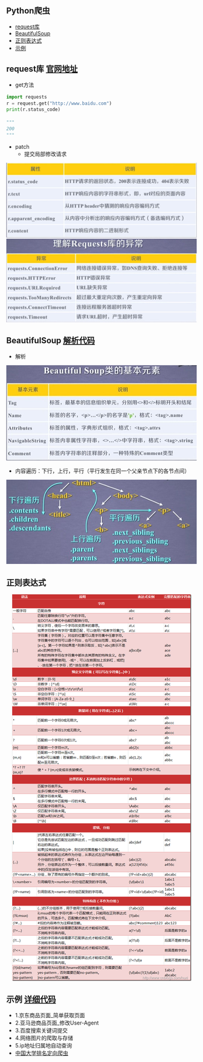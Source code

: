 ## Python爬虫

* [request库](#request库)
* [BeautifulSoup](#BeautifulSoup)
* [正则表达式](#正则表达式)
* [示例](#示例)

<span id="request库"></span>
## request库  [官网地址](http://cn.python-requests.org/zh_CN/latest/)
* get方法
```py
import requests
r = request.get("http://www.baidu.com")
print(r.status_code)

"""
200
"""
```
* patch
  * 提交局部修改请求
  
<div align=center><img src="https://github.com/FangChao1086/Coding_language/blob/master/依赖文件/Response对象.JPG"></div>

<div align=center><img src="https://github.com/FangChao1086/Coding_language/blob/master/依赖文件/Requests库的异常.JPG"></div>

<span id="BeautifulSoup"></span>
## BeautifulSoup  [解析代码](https://github.com/FangChao1086/coding_language/tree/master/python/爬虫/BeautifulSoup的解析.py)
* 解析  
<div align=center><img src="https://github.com/FangChao1086/Coding_language/blob/master/依赖文件/BeautifulSoup.jpg"></div>  

* 内容遍历：下行，上行，平行（平行发生在同一个父亲节点下的各节点间）
<div align=center><img src="https://github.com/FangChao1086/Coding_language/blob/master/依赖文件/标签树的遍历.jpg"></div>  

<span id="正则表达式"></span>
## 正则表达式
<div align=center><img src="https://github.com/FangChao1086/Coding_language/blob/master/依赖文件/正则表达式.png"></div>  

<span id="示例"></span>
## 示例 [详细代码](https://github.com/FangChao1086/coding_language/tree/master/python/爬虫/示例)
* 1.京东商品页面_简单获取页面
* 2.亚马逊商品页面_修改User-Agent
* 3.百度搜索关键词提交
* 4.网络图片的爬取与存储
* 5.ip地址归属地自动查询
* [中国大学排名定向爬虫](https://github.com/FangChao1086/coding_language/tree/master/python/爬虫/示例/中国大学排名定向爬虫.py)
